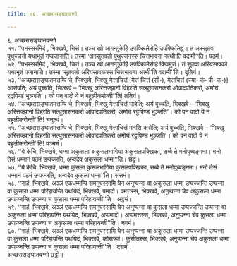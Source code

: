 ```yaml
---
title: ०६. अच्छरासङ्घातवग्गो

---
```

६. अच्छरासङ्घातवग्गो  
५१. ‘‘पभस्सरमिदं , भिक्खवे, चित्तं। तञ्‍च खो आगन्तुकेहि उपक्‍किलेसेहि उपक्‍किलिट्ठं। तं अस्सुतवा पुथुज्‍जनो यथाभूतं नप्पजानाति। तस्मा ‘अस्सुतवतो पुथुज्‍जनस्स चित्तभावना नत्थी’ति वदामी’’ति। पठमं।  
५२. ‘‘पभस्सरमिदं , भिक्खवे, चित्तं। तञ्‍च खो आगन्तुकेहि उपक्‍किलेसेहि विप्पमुत्तं। तं सुतवा अरियसावको यथाभूतं पजानाति। तस्मा ‘सुतवतो अरियसावकस्स चित्तभावना अत्थी’ति वदामी’’ति। दुतियं।  
५३. ‘‘अच्छरासङ्घातमत्तम्पि चे, भिक्खवे, भिक्खु मेत्ताचित्तं [मेत्तं चित्तं (सी॰), मेत्तचित्तं (स्या॰ कं॰ पी॰ क॰)] आसेवति; अयं वुच्‍चति, भिक्खवे – ‘भिक्खु अरित्तज्झानो विहरति सत्थुसासनकरो ओवादपतिकरो, अमोघं रट्ठपिण्डं भुञ्‍जति’। को पन वादो ये नं बहुलीकरोन्ती’’ति! ततियं।  
५४. ‘‘अच्छरासङ्घातमत्तम्पि चे, भिक्खवे, भिक्खु मेत्ताचित्तं भावेति; अयं वुच्‍चति, भिक्खवे – ‘भिक्खु अरित्तज्झानो विहरति सत्थुसासनकरो ओवादपतिकरो, अमोघं रट्ठपिण्डं भुञ्‍जति’। को पन वादो ये नं बहुलीकरोन्ती’’ति! चतुत्थं।  
५५. ‘‘अच्छरासङ्घातमत्तम्पि चे, भिक्खवे, भिक्खु मेत्ताचित्तं मनसि करोति; अयं वुच्‍चति, भिक्खवे – ‘भिक्खु अरित्तज्झानो विहरति सत्थुसासनकरो ओवादपतिकरो अमोघं रट्ठपिण्डं भुञ्‍जति’। को पन वादो ये नं बहुलीकरोन्ती’’ति! पञ्‍चमं।  
५६. ‘‘ये केचि, भिक्खवे, धम्मा अकुसला अकुसलभागिया अकुसलपक्खिका, सब्बे ते मनोपुब्बङ्गमा। मनो तेसं धम्मानं पठमं उप्पज्‍जति, अन्वदेव अकुसला धम्मा’’ति। छट्ठं।  
५७. ‘‘ये केचि, भिक्खवे, धम्मा कुसला कुसलभागिया कुसलपक्खिका, सब्बे ते मनोपुब्बङ्गमा। मनो तेसं धम्मानं पठमं उप्पज्‍जति, अन्वदेव कुसला धम्मा’’ति। सत्तमं।  
५८. ‘‘नाहं, भिक्खवे, अञ्‍ञं एकधम्मम्पि समनुपस्सामि येन अनुप्पन्‍ना वा अकुसला धम्मा उप्पज्‍जन्ति उप्पन्‍ना वा कुसला धम्मा परिहायन्ति यथयिदं, भिक्खवे, पमादो। पमत्तस्स, भिक्खवे, अनुप्पन्‍ना चेव अकुसला धम्मा उप्पज्‍जन्ति उप्पन्‍ना च कुसला धम्मा परिहायन्ती’’ति। अट्ठमं।  
५९. ‘‘नाहं, भिक्खवे, अञ्‍ञं एकधम्मम्पि समनुपस्सामि येन अनुप्पन्‍ना वा कुसला धम्मा उप्पज्‍जन्ति उप्पन्‍ना वा अकुसला धम्मा परिहायन्ति यथयिदं, भिक्खवे, अप्पमादो। अप्पमत्तस्स, भिक्खवे, अनुप्पन्‍ना चेव कुसला धम्मा उप्पज्‍जन्ति उप्पन्‍ना च अकुसला धम्मा परिहायन्ती’’ति। नवमं।  
६०. ‘‘नाहं, भिक्खवे, अञ्‍ञं एकधम्मम्पि समनुपस्सामि येन अनुप्पन्‍ना वा अकुसला धम्मा उप्पज्‍जन्ति उप्पन्‍ना वा कुसला धम्मा परिहायन्ति यथयिदं, भिक्खवे, कोसज्‍जं। कुसीतस्स, भिक्खवे, अनुप्पन्‍ना चेव अकुसला धम्मा उप्पज्‍जन्ति उप्पन्‍ना च कुसला धम्मा परिहायन्ती’’ति। दसमं।  
अच्छरासङ्घातवग्गो छट्ठो।  